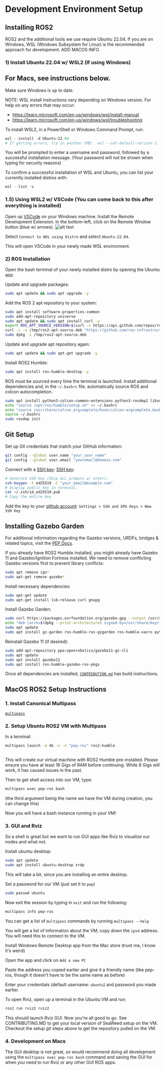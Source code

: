 # Development Environment Setup

## Installing ROS2

ROS2 and the additional tools we use require Ubuntu 22.04. If you are on Windows, WSL (Windows Subsystem for Linux) is the recommended approach for development. ADD MACOS INFO.

### 1) Install Ubuntu 22.04 w/ WSL2 (If using Windows)

## For Macs, see instructions below.

Make sure Windows is up to date.

NOTE: WSL install instructions vary depending on Windows version. For help on any errors that may occur:

- <https://learn.microsoft.com/en-us/windows/wsl/install-manual>
- <https://learn.microsoft.com/en-us/windows/wsl/troubleshooting>

To install WSL2, in a PowerShell or Windows Command Prompt, run:

```powershell
wsl --install -d Ubuntu-22.04
# If getting errors, try in another CMD:  wsl --set-default-version 2
```

You will be prompted to enter a username and password, followed by a successful installation message.
(Your password will not be shown when typing for security reasons)

To confirm a successful installation of WSL and Ubuntu, you can list your currently installed distros with:

```powershell
wsl --list -v
```

### 1.5) Using WSL2 w/ VSCode (You can come back to this after everything is installed)

Open up [VSCode](https://code.visualstudio.com/download) on your Windows machine. Install the Remote Development Extension.
In the bottom-left, click on the Remote Window button (blue w/ arrows).
![alt text](https://canonical-ubuntu-wsl.readthedocs-hosted.com/en/latest/_images/remote-extension.png)

Select `Connect to WSL using Distro` and select `Ubuntu-22.04`.

This will open VSCode in your newly made WSL environment.


### 2) ROS Installation


Open the bash terminal of your newly installed distro by opening the Ubuntu app.

Update and upgrade packages:

```sh
sudo apt update && sudo apt upgrade -y
```

Add the ROS 2 apt repository to your system:
```sh
sudo apt install software-properties-common
sudo add-apt-repository universe
sudo apt update && sudo apt install curl -y
export ROS_APT_SOURCE_VERSION=$(curl -s https://api.github.com/repos/ros-infrastructure/ros-apt-source/releases/latest | grep -F "tag_name" | awk -F\" '{print $4}')
curl -L -o /tmp/ros2-apt-source.deb "https://github.com/ros-infrastructure/ros-apt-source/releases/download/${ROS_APT_SOURCE_VERSION}/ros2-apt-source_${ROS_APT_SOURCE_VERSION}.$(. /etc/os-release && echo $VERSION_CODENAME)_all.deb"
sudo dpkg -i /tmp/ros2-apt-source.deb
```

Update and upgrade apt repository again:
```sh
sudo apt update && sudo apt-get upgrade -y
```

Install ROS2 Humble:
```sh
sudo apt install ros-humble-desktop -y
```

ROS must be sourced every time the terminal is launched. Install additional dependencies and, in the `~/.bashrc` file, automatically source ROS and colcon autocompletion.

```sh
sudo apt install python3-colcon-common-extensions python3-rosdep2 libsdl1.2-dev bash-completion nano python3-pip python-is-python3 -y
echo "source /opt/ros/humble/setup.sh" >> ~/.bashrc
echo "source /usr/share/colcon_argcomplete/hook/colcon-argcomplete.bash" >> ~/.bashrc
source ~/.bashrc
sudo rosdep init
```

## Git Setup

Set up Git credentials that match your GitHub information:

```sh
git config --global user.name "your_user_name"
git config --global user.email "youremail@domain.com"
```

Connect with a [SSH key](https://docs.github.com/en/authentication/connecting-to-github-with-ssh/generating-a-new-ssh-key-and-adding-it-to-the-ssh-agent):
[SSH key](https://docs.github.com/en/authentication/connecting-to-github-with-ssh/generating-a-new-ssh-key-and-adding-it-to-the-ssh-agent):

```sh
# Generate SSH key (Skip ALL prompts w/ enter):
ssh-keygen -t ed25519 -C "your_email@example.com"
# Display public key in terminal:
cat ~/.ssh/id_ed25519.pub
# Copy the entire key
```

Add the key to your [github account](https://docs.github.com/en/authentication/connecting-to-github-with-ssh/adding-a-new-ssh-key-to-your-github-account): `Settings > SSH and GPG Keys > New SSH Key`


## Installing Gazebo Garden

For additional information regarding the Gazebo versions, URDFs, bridges & related topics, visit the [PEP Docs](https://github.com/pgh-pep/pep_resources/blob/main/Simulation/gazebo.md).


If you already have ROS2 Humble installed, you might already have Gazebo 11 and Gazebo/Ignition Fortress installed. We need to remove conflicting Gazebo versions first to prevent library conflicts:

```sh
sudo apt remove ign*
sudo apt-get remove gazebo*
```

Install necessary dependencies:

```sh
sudo apt-get update
sudo apt-get install lsb-release curl gnupg
```

Install Gazebo Garden:

```sh
sudo curl https://packages.osrfoundation.org/gazebo.gpg --output /usr/share/keyrings/pkgs-osrf-archive-keyring.gpg
echo "deb [arch=$(dpkg --print-architecture) signed-by=/usr/share/keyrings/pkgs-osrf-archive-keyring.gpg] http://packages.osrfoundation.org/gazebo/ubuntu-stable $(lsb_release -cs) main" | sudo tee /etc/apt/sources.list.d/gazebo-stable.list > /dev/null
sudo apt update
sudo apt install gz-garden ros-humble-ros-gzgarden ros-humble-xacro python3-sdformat13
```

Reinstall Gazebo 11 (if desired):

```sh
sudo add-apt-repository ppa:openrobotics/gazebo11-gz-cli
sudo apt update
sudo apt install gazebo11
sudo apt install ros-humble-gazebo-ros-pkgs
```

Once all dependencies are installed, [`CONTRIBUTION.md`](https://github.com/pgh-pep/SeaWeed/blob/main/CONTRIBUTING.md) has build instructions.

## MacOS ROS2 Setup Instructions

### 1. Install Canonical Multipass

[`multipass`](https://canonical.com/multipass/install)


### 2. Setup Ubuntu ROS2 VM with Multipass

In a terminal:

```sh
multipass launch -m 4G -v -n "pep-ros" ros2-humble
  
```

This will create our virtual machine with ROS2 Humble pre-installed. Please ensure you have at least 16 Gigs of RAM before continuing. While 8 Gigs will work, it has caused issues in the past.

Then to get shell access into our VM, type:

```sh
multipass exec pep-ros bash
```
(the third argument being the name we have the VM during creation, you can change this)

Now you will have a bash instance running in your VM! 

### 3. GUI and Rviz

So a shell is great but we want to run GUI apps like Rviz to visualize our nodes and what not.

Install ubuntu desktop:

```sh
sudo apt update
sudo apt install ubuntu-desktop xrdp
```

This will take a bit, since you are installing an entire desktop.

Set a password for our VM (just set it to `pep`)

```sh
sudo passwd ubuntu
```
Now exit the session by typing in `exit` and run the following:

```sh
multipass info pep-ros
```

You can get a list of `multipass` commands by running `multipass --help`

You will get a list of information about the VM, copy down the `ipv4` address. You will need this to connect to the VM.

Install Windows Remote Desktop app from the Mac store (trust me, I know it's weird)

Open the app and click on `Add a new PC`

Paste the address you copied earlier and give it a friendly name (like pep-ros, though it doesn't have to be the same name as before)

Enter your credentials (default username: `ubuntu`) and password you made earlier.

To open Rviz, open up a terminal in the Ubuntu VM and run:

```sh
ros2 run rviz2 rviz2
```

This should launch Rviz GUI. Now you're all good to go. See CONTRIBUTING.MD to get your local version of SeaWeed setup on the VM. Checkout the setup git steps above
to get the repository pulled on the VM.

### 4. Development on Macs

The GUI desktop is not great, so would recommend doing all development using the `multipass exec pep-ros bash` command and saving the GUI for when you need to run Rviz
or any other GUI ROS apps.
